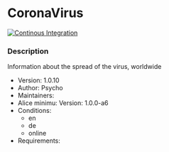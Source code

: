 # CoronaVirus

[![Continous Integration](https://gitlab.com/project-alice-assistant/skills/skill_CoronaVirus/badges/master/pipeline.svg)](https://gitlab.com/project-alice-assistant/skills/skill_GarageDoorControl/pipelines/latest)

### Description
Information about the spread of the virus, worldwide

- Version: 1.0.10
- Author: Psycho
- Maintainers:
- Alice minimu: Version: 1.0.0-a6
- Conditions:
  - en
  - de
  - online
- Requirements:

